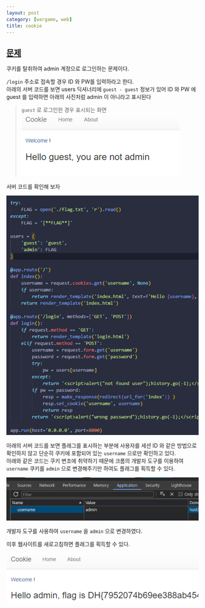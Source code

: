 ```yaml
---
layout: post
category: [wargame, web]
title: cookie
---
```


## [문제](https://dreamhack.io/wargame/challenges/6)
쿠키를 탈취하여 admin 계정으로 로그인하는 문제이다.

``/login`` 주소로 접속할 경우 ID 와 PW를 입력하라고 한다.   
아래의 서버 코드를 보면 users 딕셔너리에 ``guest - guest`` 정보가 있어 ID 와 PW 에 guest 를 입력하면 아래의 사진처럼 admin 이 아니라고 표시된다

> `guest` 로 로그인한 경우 표시되는 화면   
![guest login](/assets/img/2024-05-09-cookie/guest-login.png)   

서버 코드를 확인해 보자

![Server code](/assets/img/2024-05-09-cookie/server-source.png)

아래의 서버 코드를 보면 플래그를 표시하는 부분에 사용자를 세션 ID 와 같은 방법으로 확인하지 않고 단순히 쿠키에 포함되어 있는 `username` 으로만 확인하고 있다.   
아래와 같은 코드는 쿠키 변조에 취약하기 때문에 크롬의 개발자 도구를 이용하여 `username` 쿠키를 `admin` 으로 변경해주기만 하여도 플래그를 획득할 수 있다.

![devtools](/assets/img/2024-05-09-cookie/devtools.png)

개발자 도구를 사용하여 `username` 을 `admin` 으로 변경하였다.

이후 웹사이트를 새로고침하면 플래그를 획득할 수 있다.

![FLAG](/assets/img/2024-05-09-cookie/flag.png)